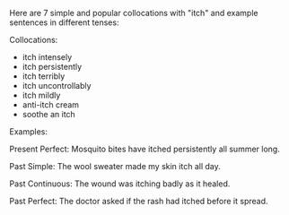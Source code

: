 Here are 7 simple and popular collocations with "itch" and example sentences in different tenses:

Collocations:

- itch intensely  
- itch persistently
- itch terribly 
- itch uncontrollably
- itch mildly
- anti-itch cream
- soothe an itch

Examples:  

Present Perfect: Mosquito bites have itched persistently all summer long.

Past Simple: The wool sweater made my skin itch all day.  

Past Continuous: The wound was itching badly as it healed.

Past Perfect: The doctor asked if the rash had itched before it spread.